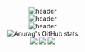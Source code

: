 <div align="center">
  
  ![header](https://capsule-render.vercel.app/api?type=waving&color=0:446921,50:004a05,100:216940)
  <br />
  ![header](https://capsule-render.vercel.app/api?type=transparent&&color=gradient&&customColorList=10,0&height=100&section=header&text=mCaHtA&animation=blink&fontSize=90&stroke=00FF00&descAlign=50&fontAlignY=75&theme=merko)
  <br />
  ![header](https://capsule-render.vercel.app/api?type=transparent&&color=gradient&&customColorList=10,0&height=150&section=header&text=抹茶&animation=blink&fontSize=60&stroke=00FF00&descAlign=50&fontAlignY=25&theme=merko)
  <br />
  ![Anurag's GitHub stats](https://github-readme-stats.vercel.app/api?username=mCaHtA&show_icons=true&theme=merko)
  <br />
  <a href="https://github.com/mCaHtA" target="_blank"><img src="https://img.shields.io/badge/mCaHtA-181717?style=flat&logo=github&logoColor=ffffff"/></a>
  <a href="https://www.instagram.com/cha_tmdgus/?hl=ko" target="_blank"><img src="https://img.shields.io/badge/cha__tmdgus-E4405F?style=flat&logo=instagram&logoColor=ffffff"/></a>
  <a href="https://discordapp.com/users/290464044630933525" target="_blank"><img src="https://img.shields.io/badge/cha__seunghyun-5865F2?style=flat&logo=discord&logoColor=ffffff"/></a>
  
</div>
